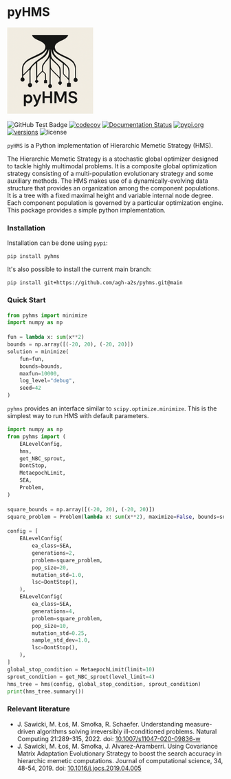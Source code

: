 # pyHMS

<img src="docs/_static/images/pyhms.png" alt="pyHMS Logo" width="200"/>

![GitHub Test Badge][1] [![codecov][2]](https://codecov.io/gh/agh-a2s/pyhms) [![Documentation Status][3]](https://pyhms.readthedocs.io/en/latest/?badge=latest) [![pypi.org][4]][5] [![versions][6]][7] ![license][8]

[1]: https://github.com/agh-a2s/pyhms/actions/workflows/pytest.yml/badge.svg "GitHub CI Badge"
[2]: https://codecov.io/gh/agh-a2s/pyhms/graph/badge.svg?token=srsivvv2ff
[3]: https://readthedocs.org/projects/pyhms/badge/?version=latest
[4]: https://img.shields.io/pypi/v/pyhms.svg "Pypi Latest Version Badge"
[5]: https://pypi.python.org/pypi/pyhms "Pypi site"
[6]: https://img.shields.io/pypi/pyversions/pyhms.svg
[7]: https://github.com/agh-a2s/pyhms
[8]: https://img.shields.io/github/license/agh-a2s/pyhms

`pyHMS` is a Python implementation of Hierarchic Memetic Strategy (HMS).

The Hierarchic Memetic Strategy is a stochastic global optimizer designed to tackle highly multimodal problems. It is a composite global optimization strategy consisting of a multi-population evolutionary strategy and some auxiliary methods. The HMS makes use of a dynamically-evolving data structure that provides an organization among the component populations. It is a tree with a fixed maximal height and variable internal node degree. Each component population is governed by a particular optimization engine. This package provides a simple python implementation.

### Installation
Installation can be done using `pypi`:
```
pip install pyhms
```
It's also possible to install the current main branch:
```
pip install git+https://github.com/agh-a2s/pyhms.git@main
```

### Quick Start

```python
from pyhms import minimize
import numpy as np

fun = lambda x: sum(x**2)
bounds = np.array([(-20, 20), (-20, 20)])
solution = minimize(
    fun=fun,
    bounds=bounds,
    maxfun=10000,
    log_level="debug",
    seed=42
)
```

`pyhms` provides an interface similar to `scipy.optimize.minimize`. This is the simplest way to run HMS with default parameters.

```python
import numpy as np
from pyhms import (
    EALevelConfig,
    hms,
    get_NBC_sprout,
    DontStop,
    MetaepochLimit,
    SEA,
    Problem,
)

square_bounds = np.array([(-20, 20), (-20, 20)])
square_problem = Problem(lambda x: sum(x**2), maximize=False, bounds=square_bounds)

config = [
    EALevelConfig(
        ea_class=SEA,
        generations=2,
        problem=square_problem,
        pop_size=20,
        mutation_std=1.0,
        lsc=DontStop(),
    ),
    EALevelConfig(
        ea_class=SEA,
        generations=4,
        problem=square_problem,
        pop_size=10,
        mutation_std=0.25,
        sample_std_dev=1.0,
        lsc=DontStop(),
    ),
]
global_stop_condition = MetaepochLimit(limit=10)
sprout_condition = get_NBC_sprout(level_limit=4)
hms_tree = hms(config, global_stop_condition, sprout_condition)
print(hms_tree.summary())
```

### Relevant literature

- J. Sawicki, M. Łoś, M. Smołka, R. Schaefer. Understanding measure-driven algorithms solving irreversibly ill-conditioned problems. Natural Computing 21:289-315, 2022. doi: [10.1007/s11047-020-09836-w](https://doi.org/10.1007/s11047-020-09836-w)
- J. Sawicki, M. Łoś, M. Smołka, J. Alvarez-Aramberri. Using Covariance Matrix Adaptation Evolutionary Strategy to boost the search accuracy in hierarchic memetic computations. Journal of computational science, 34, 48-54, 2019. doi: [10.1016/j.jocs.2019.04.005](https://doi.org/10.1016/j.jocs.2019.04.005)
